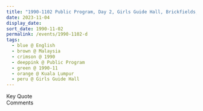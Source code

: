 ```yaml
---
title: "1990-1102 Public Program, Day 2, Girls Guide Hall, Brickfields, Kuala Lumpur, Malaysia"
date: 2023-11-04
display_date: 
sort_date: 1990-11-02
permalink: /events/1990-1102-d
tags:
  - blue @ English
  - brown @ Malaysia
  - crimson @ 1990
  - deeppink @ Public Program
  - green @ 1990-11
  - orange @ Kuala Lumpur
  - peru @ Girls Guide Hall
---
```


<wave-list>
  <list-title color="green" width="75">Key Quote</list-title>
  <list-item color="BlanchedAlmond"  width="200"></list-item>
  <list-item color="Lavender"></list-item>
  <list-item color="BlanchedAlmond"></list-item>
</wave-list>

<br>

<wave-list>
  <list-title color="green" width="75">Comments</list-title>
  <list-item color="BlanchedAlmond"  width="200"></list-item>
  <list-item color="Lavender"></list-item>
  <list-item color="BlanchedAlmond"></list-item>
</wave-list>